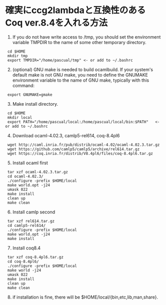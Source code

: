 # 確実にccg2lambdaと互換性のあるCoq ver.8.4を入れる方法

1. If you do not have write access to /tmp, you should set the environment variable TMPDIR to the name of some other temporary directory.
```
 cd $HOME
 mkdir tmp
 export TMPDIR="/home/pascual/tmp" <- or add to ~/.bashrc
```

2. (optional) GNU make is needed to build ocamlbuild. If your system's default
  make is not GNU make, you need to define the GNUMAKE environment
  variable to the name of GNU make, typically with this command:
```
 export GNUMAKE=gmake
```

3. Make install directory.
```
 cd $HOME
 mkdir local
 export PATH="/home/pascual/local:/home/pascual/local/bin:$PATH"   <- or add to ~/.bashrc
```

4. Download ocaml-4.02.3, camlp5-rel614, coq-8.4pl6
```
 wget http://caml.inria.fr/pub/distrib/ocaml-4.02/ocaml-4.02.3.tar.gz
 wget https://github.com/camlp5/camlp5/archive/rel614.tar.gz
 wget https://coq.inria.fr/distrib/V8.4pl6/files/coq-8.4pl6.tar.gz
```

5. Install ocaml first
```
 tar xzf ocaml-4.02.3.tar.gz
 cd ocaml-4.02.3/
 ./configure -prefix $HOME/local
 make world.opt -j24
 umask 022
 make install
 clean up
 make clean
```

6. Install camlp second
```
 tar xzf rel614.tar.gz
 cd camlp5-rel614/
 ./configure -prefix $HOME/local
 make world.opt -j24
 make install
```

7. Install coq8.4
```
 tar xzf coq-8.4pl6.tar.gz
 cd coq-8.4pl6/
 ./configure -prefix $HOME/local
 make world -j24
 umask 022
 make install
 clean up
 make clean
```

8. if installation is fine, there will be $HOME/local/{bin,etc,lib,man,share}.
